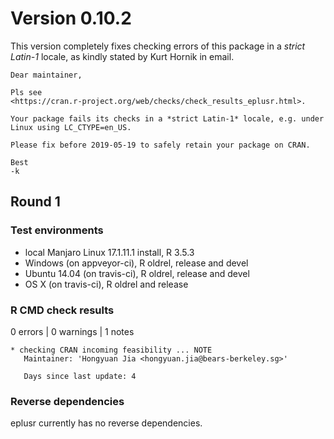 # Version 0.10.2

This version completely fixes checking errors of this package in a *strict
Latin-1* locale, as kindly stated by Kurt Hornik in email.

```
Dear maintainer,

Pls see
<https://cran.r-project.org/web/checks/check_results_eplusr.html>.

Your package fails its checks in a *strict Latin-1* locale, e.g. under
Linux using LC_CTYPE=en_US.

Please fix before 2019-05-19 to safely retain your package on CRAN.

Best
-k
```

## Round 1

### Test environments

* local Manjaro Linux 17.1.11.1 install, R 3.5.3
* Windows (on appveyor-ci), R oldrel, release and devel
* Ubuntu 14.04 (on travis-ci), R oldrel, release and devel
* OS X (on travis-ci), R oldrel and release

### R CMD check results

0 errors | 0 warnings | 1 notes

```
* checking CRAN incoming feasibility ... NOTE
   Maintainer: 'Hongyuan Jia <hongyuan.jia@bears-berkeley.sg>'

   Days since last update: 4
```

### Reverse dependencies

eplusr currently has no reverse dependencies.
